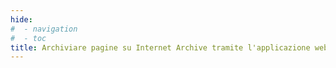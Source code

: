 ```yaml
---
hide:
#  - navigation
#  - toc
title: Archiviare pagine su Internet Archive tramite l'applicazione web dedicata
---
```

